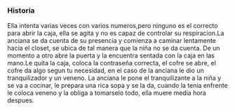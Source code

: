 ### Historia

Ella intenta varias veces con varios numeros,pero ninguno es el correcto para abrir la caja, ella se agita y no es capaz de controlar su respiracion.La anciana se da cuenta de su presencia y comienza a caminar lentamente hacia el closet, se ubica de tal manera que la niña no se da cuenta. De un momento a  otro abre la puerta y la encuentra sentada con la caja en las mano.Le quita la caja, coloca la contraseña correcta, el cofre se abre, el cofre da algo segun tu necesidad, en el caso de la anciana le dio un tranquilizador y un veneno. La anciana le pone el tranquilizante a la niña y se va a cocinar, le prepara una rica sopa y se la da, cuando la tenia enfrente le coloca veneno y la obliga a tomarselo todo, ella muere media hora despues.
